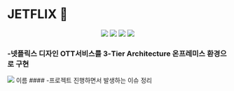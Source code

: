 # JETFLIX 🚀

<div align="center">
	<img src="https://img.shields.io/badge/react-61DAFB?style=flat&logo=react&logoColor=black">
	<img src="https://img.shields.io/badge/Apache-D22128?style=flat&logo=Apache&logoColor=white" />
	<img src="https://img.shields.io/badge/apache tomcat-F8DC75?style=flat&logo=apachetomcat&logoColor=white">
	<img src="https://img.shields.io/badge/mysql-4479A1?style=flat&logo=mysql&logoColor=white">
</div>

### -넷플릭스 디자인 OTT서비스를 3-Tier Architecture 온프레미스 환경으로 구현

<img src="https://blog.kakaocdn.net/dn/L4n02/btrtieKhFOB/x18zXuuAzJNjFKc1vCx64k/img.png"/>
이름
#### -프로젝트 진행하면서 발생하는 이슈 정리
